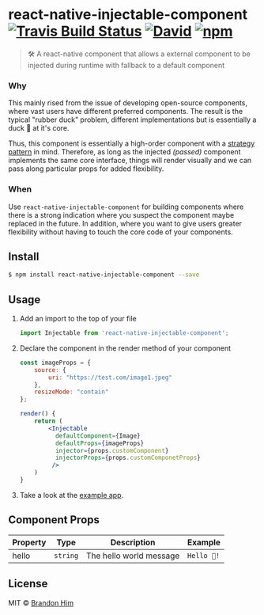 # react-native-injectable-component [![Travis Build Status](https://img.shields.io/travis/brh55/react-native-injectable-component.svg?style=flat-square)](https://travis-ci.org/brh55/react-native-injectable-component) [![David](https://img.shields.io/david/dev/brh55/react-native-injectable-component.svg?style=flat-square)](https://david-dm.org/brh55/react-native-injectable-component?type=dev) [![npm](https://img.shields.io/npm/dt/react-native-injectable-component.svg?style=flat-square)](https://www.npmjs.com/package/react-native-injectable-component)

> 🛠 A react-native component that allows a external component to be injected during runtime with fallback to a default component

### Why

This mainly rised from the issue of developing open-source components, where vast users have different preferred components. The result is the typical "rubber duck" problem, different implementations but is essentially a duck 🦆 at it's core. 

Thus, this component is essentially a high-order component with a [strategy pattern](https://en.wikipedia.org/wiki/Strategy_pattern) in mind. Therefore, as long as the injected *(passed)* component implements the same core interface, things will render visually and we can pass along particular props for added flexibility.

### When
Use `react-native-injectable-component` for building components where there is a strong indication where you suspect the component maybe replaced in the future. In addition, where you want to give users greater flexibility without having to touch the core code of your components.

## Install
```bash
$ npm install react-native-injectable-component --save
```

## Usage
1. Add an import to the top of your file
    ```js
    import Injectable from 'react-native-injectable-component';
    ```
2. Declare the component in the render method of your component
    ```jsx
    const imageProps = {
        source: {
            uri: "https://test.com/image1.jpeg"
        },
        resizeMode: "contain"
    };
    
    render() {
        return (
            <Injectable
              defaultComponent={Image}
              defaultProps={imageProps}
              injector={props.customComponent}
              injectorProps={props.customComponetProps}
             />
        )
    }
    ```
3. Take a look at the [example app](/tree/master/example).

## Component Props
| Property | Type     | Description             | Example     |
|----------|----------|-------------------------|-------------|
| hello    | `string` | The hello world message | `Hello 🦄!` |

## License
MIT © [Brandon Him](https://github.com/brh55/react-native-custom-component)
